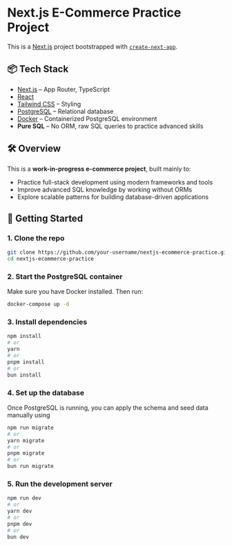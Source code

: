 # Next.js E-Commerce Practice Project

This is a [Next.js](https://nextjs.org) project bootstrapped with [`create-next-app`](https://nextjs.org/docs/app/api-reference/cli/create-next-app).

## 📦 Tech Stack

- [Next.js](https://nextjs.org) – App Router, TypeScript
- [React](https://reactjs.org)
- [Tailwind CSS](https://tailwindcss.com) – Styling
- [PostgreSQL](https://www.postgresql.org) – Relational database
- [Docker](https://www.docker.com) – Containerized PostgreSQL environment
- **Pure SQL** – No ORM, raw SQL queries to practice advanced skills

## 🛠️ Overview

This is a **work-in-progress e-commerce project**, built mainly to:

- Practice full-stack development using modern frameworks and tools
- Improve advanced SQL knowledge by working without ORMs
- Explore scalable patterns for building database-driven applications

## 🚀 Getting Started

### 1. Clone the repo

```bash
git clone https://github.com/your-username/nextjs-ecommerce-practice.git
cd nextjs-ecommerce-practice
```

### 2. Start the PostgreSQL container
Make sure you have Docker installed. Then run:
```bash
docker-compose up -d
```

### 3. Install dependencies
```bash
npm install
# or
yarn
# or
pnpm install
# or
bun install
```

### 4. Set up the database
Once PostgreSQL is running, you can apply the schema and seed data manually using
```bash
npm run migrate
# or
yarn migrate
# or
pnpm migrate
# or
bun run migrate
```

### 5. Run the development server
```bash
npm run dev
# or
yarn dev
# or
pnpm dev
# or
bun dev
```








